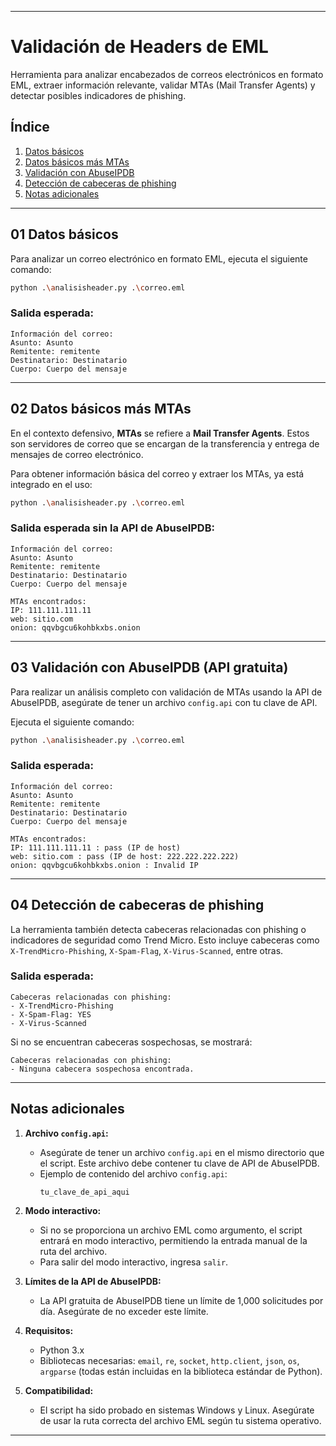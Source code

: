 
---

# Validación de Headers de EML

Herramienta para analizar encabezados de correos electrónicos en formato EML, extraer información relevante, validar MTAs (Mail Transfer Agents) y detectar posibles indicadores de phishing.

## Índice
1. [Datos básicos](#01-datos-básicos)
2. [Datos básicos más MTAs](#02-datos-básicos-más-mtas)
3. [Validación con AbuseIPDB](#03-validación-con-abuseipdb-api-gratuita)
4. [Detección de cabeceras de phishing](#04-detección-de-cabeceras-de-phishing)
5. [Notas adicionales](#notas-adicionales)

---

## 01 Datos básicos

Para analizar un correo electrónico en formato EML, ejecuta el siguiente comando:

```bash
python .\analisisheader.py .\correo.eml
```

### Salida esperada:
```
Información del correo:
Asunto: Asunto
Remitente: remitente
Destinatario: Destinatario
Cuerpo: Cuerpo del mensaje
```

---

## 02 Datos básicos más MTAs

En el contexto defensivo, **MTAs** se refiere a **Mail Transfer Agents**. Estos son servidores de correo que se encargan de la transferencia y entrega de mensajes de correo electrónico.

Para obtener información básica del correo y extraer los MTAs, ya está integrado en el uso:

```bash
python .\analisisheader.py .\correo.eml
```

### Salida esperada sin la API de AbuseIPDB:
```
Información del correo:
Asunto: Asunto
Remitente: remitente
Destinatario: Destinatario
Cuerpo: Cuerpo del mensaje

MTAs encontrados:
IP: 111.111.111.11
web: sitio.com
onion: qqvbgcu6kohbkxbs.onion
```

---

## 03 Validación con AbuseIPDB (API gratuita)

Para realizar un análisis completo con validación de MTAs usando la API de AbuseIPDB, asegúrate de tener un archivo `config.api` con tu clave de API.

Ejecuta el siguiente comando:

```bash
python .\analisisheader.py .\correo.eml
```

### Salida esperada:
```
Información del correo:
Asunto: Asunto
Remitente: remitente
Destinatario: Destinatario
Cuerpo: Cuerpo del mensaje

MTAs encontrados:
IP: 111.111.111.11 : pass (IP de host)
web: sitio.com : pass (IP de host: 222.222.222.222)
onion: qqvbgcu6kohbkxbs.onion : Invalid IP
```

---

## 04 Detección de cabeceras de phishing

La herramienta también detecta cabeceras relacionadas con phishing o indicadores de seguridad como Trend Micro. Esto incluye cabeceras como `X-TrendMicro-Phishing`, `X-Spam-Flag`, `X-Virus-Scanned`, entre otras.

### Salida esperada:
```
Cabeceras relacionadas con phishing:
- X-TrendMicro-Phishing
- X-Spam-Flag: YES
- X-Virus-Scanned
```

Si no se encuentran cabeceras sospechosas, se mostrará:
```
Cabeceras relacionadas con phishing:
- Ninguna cabecera sospechosa encontrada.
```

---

## Notas adicionales

1. **Archivo `config.api`:**
   - Asegúrate de tener un archivo `config.api` en el mismo directorio que el script. Este archivo debe contener tu clave de API de AbuseIPDB.
   - Ejemplo de contenido del archivo `config.api`:
     ```
     tu_clave_de_api_aqui
     ```

2. **Modo interactivo:**
   - Si no se proporciona un archivo EML como argumento, el script entrará en modo interactivo, permitiendo la entrada manual de la ruta del archivo.
   - Para salir del modo interactivo, ingresa `salir`.

3. **Límites de la API de AbuseIPDB:**
   - La API gratuita de AbuseIPDB tiene un límite de 1,000 solicitudes por día. Asegúrate de no exceder este límite.

4. **Requisitos:**
   - Python 3.x
   - Bibliotecas necesarias: `email`, `re`, `socket`, `http.client`, `json`, `os`, `argparse` (todas están incluidas en la biblioteca estándar de Python).

5. **Compatibilidad:**
   - El script ha sido probado en sistemas Windows y Linux. Asegúrate de usar la ruta correcta del archivo EML según tu sistema operativo.

---
 
